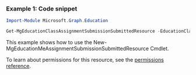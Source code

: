 ### Example 1: Code snippet

```powershellImport-Module Microsoft.Graph.Education

Get-MgEducationClassAssignmentSubmissionSubmittedResource -EducationClassId $educationClassId -EducationAssignmentId $educationAssignmentId -EducationSubmissionId $educationSubmissionId
```
This example shows how to use the New-MgEducationMeAssignmentSubmissionSubmittedResource Cmdlet.
To learn about permissions for this resource, see the [permissions reference](/graph/permissions-reference).

